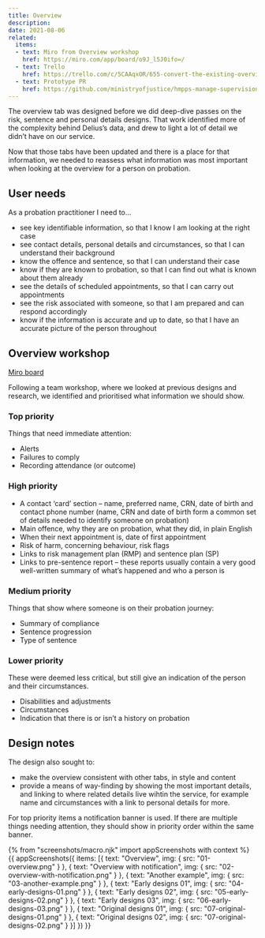 ```yaml
---
title: Overview
description:
date: 2021-08-06
related:
  items:
  - text: Miro from Overview workshop
    href: https://miro.com/app/board/o9J_l5J0ifo=/
  - text: Trello
    href: https://trello.com/c/5CAAqxOR/655-convert-the-existing-overview-page-into-a-wayfinding-page
  - text: Prototype PR
    href: https://github.com/ministryofjustice/hmpps-manage-supervisions-prototype/pull/293
---
```


The overview tab was designed before we did deep-dive passes on the risk, sentence and personal details designs. That work identified more of the complexity behind Delius’s data, and drew to light a lot of detail we didn’t have on our service.

Now that those tabs have been updated and there is a place for that information, we needed to reassess what information was most important when looking at the overview for a person on probation.

## User needs

As a probation practitioner I need to…

- see key identifiable information, so that I know I am looking at the right case
- see contact details, personal details and circumstances, so that I can understand their background
- know the offence and sentence, so that I can understand their case
- know if they are known to probation, so that I can find out what is known about them already
- see the details of scheduled appointments, so that I can carry out appointments
- see the risk associated with someone, so that I am prepared and can respond accordingly
- know if the information is accurate and up to date, so that I have an accurate picture of the person throughout

## Overview workshop

[Miro board](https://miro.com/app/board/o9J_l5J0ifo=/)

Following a team workshop, where we looked at previous designs and research, we identified and prioritised what information we should show.

### Top priority

Things that need immediate attention:

- Alerts
- Failures to comply
- Recording attendance (or outcome)

### High priority
- A contact ‘card’ section – name, preferred name, CRN, date of birth and contact phone number (name, CRN and date of birth form a common set of details needed to identify someone on probation)
- Main offence, why they are on probation, what they did, in plain English
- When their next appointment is, date of first appointment
- Risk of harm, concerning behaviour, risk flags
- Links to risk management plan (RMP) and sentence plan (SP)
- Links to pre-sentence report – these reports usually contain a very good well-written summary of what’s happened and who a person is

### Medium priority

Things that show where someone is on their probation journey:

- Summary of compliance
- Sentence progression
- Type of sentence

### Lower priority

These were deemed less critical, but still give an indication of the person and their circumstances.

- Disabilities and adjustments
- Circumstances
- Indication that there is or isn’t a history on probation

## Design notes

The design also sought to:

- make the overview consistent with other tabs, in style and content
- provide a means of way-finding by showing the most important details, and linking to where related details live wihtin the service, for example name and circumstances with a link to personal details for more.

For top priority items a notification banner is used. If there are multiple things needing attention, they should show in priority order within the same banner.

{% from "screenshots/macro.njk" import appScreenshots with context %}
{{ appScreenshots({
  items: [{
      text: "Overview",
      img: { src: "01-overview.png" }
    }, {
      text: "Overview with notification",
      img: { src: "02-overview-with-notification.png" }
    }, {
      text: "Another example",
      img: { src: "03-another-example.png" }
    }, {
      text: "Early designs 01",
      img: { src: "04-early-designs-01.png" }
    }, {
      text: "Early designs 02",
      img: { src: "05-early-designs-02.png" }
    }, {
      text: "Early designs 03",
      img: { src: "06-early-designs-03.png" }
    }, {
      text: "Original designs 01",
      img: { src: "07-original-designs-01.png" }
    }, {
      text: "Original designs 02",
      img: { src: "07-original-designs-02.png" }
    }]
}) }}
